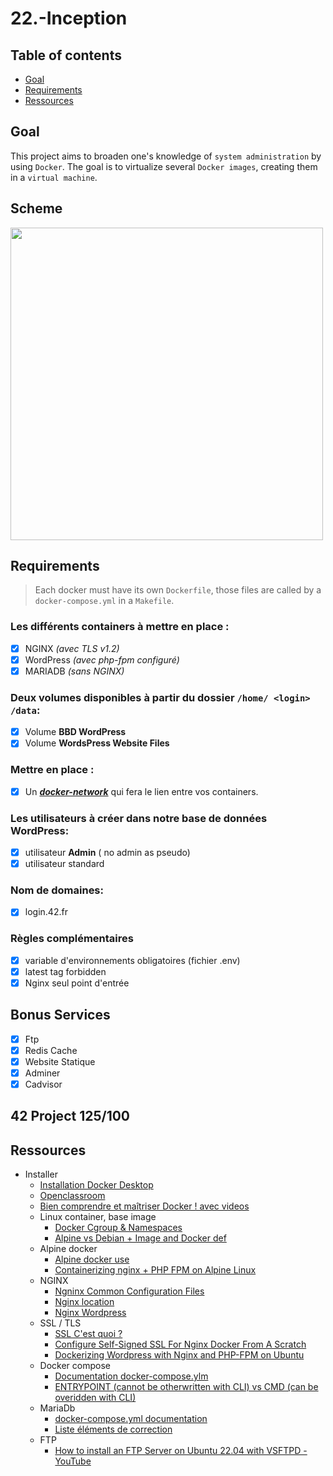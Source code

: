 # 22.-Inception

## Table of contents
* [Goal](#Goal)  
* [Requirements](#Requirements)
* [Ressources](#Ressources)

## Goal
This project aims to broaden one's knowledge of `system administration` by using `Docker`.
The goal is to virtualize several `Docker images`, creating them in a `virtual machine`.

## Scheme
<img src="https://user-images.githubusercontent.com/85625233/194904961-6914bc5b-d72f-410a-9f20-eb2004fbd8bb.png" width="500"/> 

## Requirements
>  Each docker must have its own ```Dockerfile```, those files are called by a ```docker-compose.yml``` in a ```Makefile```.  
### Les différents containers à mettre en place :
 - [x] NGINX _(avec TLS v1.2)_
 - [x]  WordPress _(avec php-fpm configuré)_
 - [x]  MARIADB _(sans NGINX)_
### Deux **volumes** disponibles à partir du dossier `` /home/ <login> /data ``:
 - [x] Volume  **BBD WordPress**
 - [x] Volume **WordsPress Website Files**
### Mettre en place :
 - [x] Un [_**docker-network**_](https://docs.docker.com/engine/reference/commandline/network/) qui fera le lien entre vos containers.
### Les utilisateurs à créer dans notre base de données WordPress:
 - [x] utilisateur **Admin** ( no admin as pseudo)
 - [x] utilisateur standard
### Nom de domaines:
 - [x] login.42.fr
### Règles complémentaires
 - [x] variable d'environnements obligatoires (fichier .env)
 - [x] latest tag forbidden
 - [x] Nginx seul point d'entrée
 
## Bonus Services
 - [x] Ftp
 - [x] Redis Cache
 - [x] Website Statique
 - [x] Adminer
 - [x] Cadvisor

## 42 Project 125/100

## Ressources 
 - Installer
      - [Installation Docker Desktop](https://docs.docker.com/engine/install/ubuntu/#install-using-the-repository)
      - [Openclassroom](https://openclassrooms.com/fr/courses/2035766-optimisez-votre-deploiement-en-creant-des-conteneurs-avec-docker/6211458-lancez-votre-premier-conteneur-en-local)
      - [Bien comprendre et maîtriser Docker ! avec videos](https://datascientest.com/docker-guide-complet)
   - Linux container, base image
      - [Docker Cgroup & Namespaces](https://bikramat.medium.com/namespace-vs-cgroup-60c832c6b8c8)
      - [Alpine vs Debian + Image and Docker def](https://naiveskill.com/docker-base-image/)
   - Alpine docker
      - [Alpine docker use ](https://github.com/gliderlabs/docker-alpine/blob/master/docs/usage.md)
      - [Containerizing nginx + PHP FPM on Alpine Linux](https://levelup.gitconnected.com/containerizing-nginx-php-fpm-on-alpine-linux-953430ea6dbc)
   - NGINX
      - [Ngninx Common Configuration Files](https://www.youtube.com/watch?v=MP3Wm9dtHSQ)
      - [Nginx location](https://www.digitalocean.com/community/tutorials/nginx-location-directive)
      - [Nginx Wordpress](https://www.nginx.com/resources/wiki/start/topics/recipes/wordpress/)
   - SSL /  TLS
      - [SSL C'est quoi ?](https://www.youtube.com/watch?v=7W7WPMX7arI)
      - [Configure Self-Signed SSL For Nginx Docker From A Scratch](https://codingwithmanny.medium.com/configure-self-signed-ssl-for-nginx-docker-from-a-scratch-7c2bcd5478c6)
      - [Dockerizing Wordpress with Nginx and PHP-FPM on Ubuntu](https://www.howtoforge.com/tutorial/dockerizing-wordpress-with-nginx-and-php-fpm/)
   - Docker compose
      - [Documentation docker-compose.ylm](https://docs.docker.com/compose/compose-file/compose-file-v3/#bridge)
      - [ENTRYPOINT (cannot be otherwritten with CLI) vs CMD (can be overidden with CLI)](https://devtron.ai/blog/cmd-and-entrypoint-differences//)
   - MariaDb
      - [docker-compose.yml documentation](https://docs.docker.com/compose/compose-file/)
      - [Liste éléments de correction](https://github.com/mharriso/school21-checklists/blob/master/ng_3_inception.pdf)
   - FTP
      - [How to install an FTP Server on Ubuntu 22.04 with VSFTPD - YouTube](https://www.youtube.com/watch?v=XNjOSY-wcb0&t=379s)

